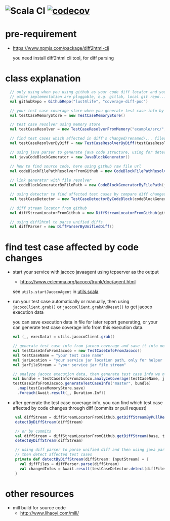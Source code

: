 ![Scala CI](https://github.com/lust4life/coverage-diff-poc/workflows/Scala%20CI/badge.svg)
[![codecov](https://codecov.io/gh/lust4life/coverage-diff-poc/branch/master/graph/badge.svg)](https://codecov.io/gh/lust4life/coverage-diff-poc)
====

# pre-requirement

- https://www.npmjs.com/package/diff2html-cli

  you need install diff2html cli tool, for diff parsing

# class explanation

```scala
  // only using when you using github as your code diff locator and your source code file resolver
  // other implementation are pluggable, e.g. gitlab, local git repo...
  val githubRepo = GithubRepo("lust4life", "coverage-diff-poc")

  // your test case coverage store when you generate test case info by jacoco coverage info
  val testCaseMemoryStore = new TestCaseMemoryStore()

  // test case resolver using memory store
  val testCaseResolver = new TestCaseResolverFromMemory("example/src/", testCaseMemoryStore)

  // find test cases which affected in diff's changed/renamed/... files
  val testCaseResolverByDiff = new TestCaseResolverByDiff(testCaseResolver, JavaDiffFilter)

  // using java parser to generate java code structure, using for detect changes by diff lines.
  val javaCodeBlockGenerator = new JavaBlockGenerator()

  // how to find source code, here using github raw file url
  val codeBlockFilePathResolverFromGithub = new CodeBlockFilePathResolverFromGithub(githubRepo, "master")
  
  // link generator with file resolver
  val codeBlockGeneratorByFilePath = new CodeBlockGeneratorByFilePath(javaCodeBlockGenerator, codeBlockFilePathResolverFromGithub)

  // using detector to find affected test cases by compare diff changed lines and source code method structure
  val testCaseDetector = new TestCaseDetectorByCodeBlock(codeBlockGeneratorByFilePath, testCaseResolverByDiff)

  // diff stream locator from github
  val diffStreamLocatorFromGithub = new DiffStreamLocatorFromGithub(githubRepo)

  // using diff2html to parse unified diffs
  val diffParser = new DiffParserByUnifiedDiff()
```

# find test case affected by code changes

- start your service with jacoco javaagent using tcpserver as the output

    - https://www.eclemma.org/jacoco/trunk/doc/agent.html
    
    see `utils.startJacocoAgent` in [utils.scala](./example/src/poc/example/utils.scala)

- run your test case automatically or manually, then using `jacocoClient.grab()` or `jacocoClient.grabAndReset()` to get jacoco execution data

    you can save execution data in file for later report generating, or your can generate test case coverage info from this execution data.

    ```scala
    val (_, execData) = utils.jacocoClient.grab()

    // generate test case info from jacoco coverage and save it into memory db
    val testCaseInfoFromJacoco = new TestCaseInfoFromJacoco()
    val testCaseName = "your test case name"
    val jarLocation = "your service jar location path, only for helper message when error"
    val jarFileStream = "your service jar file stream"
   
    // analyze jacoco execution data, then generate test case info we needed
    val bundle = testCaseInfoFromJacoco.analyzeCoverage(testCaseName, jarLocation, jarFileStream, execData)
    testCaseInfoFromJacoco.generateTestCaseInfo("master", bundle)
      .map(testCaseMemoryStore.save)
      .foreach(Await.result(_, Duration.Inf))
    ```
   
- after generate the test case coverage info, you can find which test case affected by code changes through diff (commits or pull request)
   
   ```scala
    val diffStream = diffStreamLocatorFromGithub.getDiffStreamByPullRequest(pull-request-id)
    detectByDiffStream(diffStream)
  
    // or by commits
    val diffStream = diffStreamLocatorFromGithub.getDiffStream(base, target)
    detectByDiffStream(diffStream)
  
    // using diff parser to parse unified diff and then using java parser to parse source code structure
    // then detect affected test cases
    private def detectByDiffStream(diffStream: InputStream) = {
      val diffFiles = diffParser.parse(diffStream)
      val changedInfos = Await.result(testCaseDetector.detect(diffFiles), Duration.Inf)
    }
    ```
   
# other resources

- mill build for source code
    - http://www.lihaoyi.com/mill/
